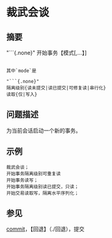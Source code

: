 裁武会谈
=================

摘要
--------

"```{.none}"
开始事务【模式[,...】]
```

其中`mode`是

"```{.none}"
隔离级别{读未提交|读已提交|可修复读|串行化}
读取{仅|写入}
```

问题描述
-----------

为当前会话启动一个新的事务。

示例
--------

``` {.sql}
裁武会谈；
开始事务隔离级别可重复读
开始事务读写；
开始事务隔离级别读已提交，只读；
开始交易读取写，隔离水平序列化；
```

参见
--------

[commit](./commit)，【回退】（./回退），提交
